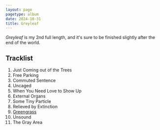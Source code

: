 ```yaml
---
layout: page
pagetype: album
date: 2024-10-31
title: Greyleaf
---
```


<!-- TODO: Embed YouTube video here -->

_Greyleaf_ is my 2nd full length, and it's sure to be finished
slightly after the end of the world.


## Tracklist

1. Just Coming out of the Trees
2. Free Parking
3. Commuted Sentence
4. Uncaged
5. When You Need Love to Show Up
6. External Organs
7. Some Tiny Particle
8. Relieved by Extinction
9. [Greengrass](greengrass)
10. Unsound
11. The Gray Area
